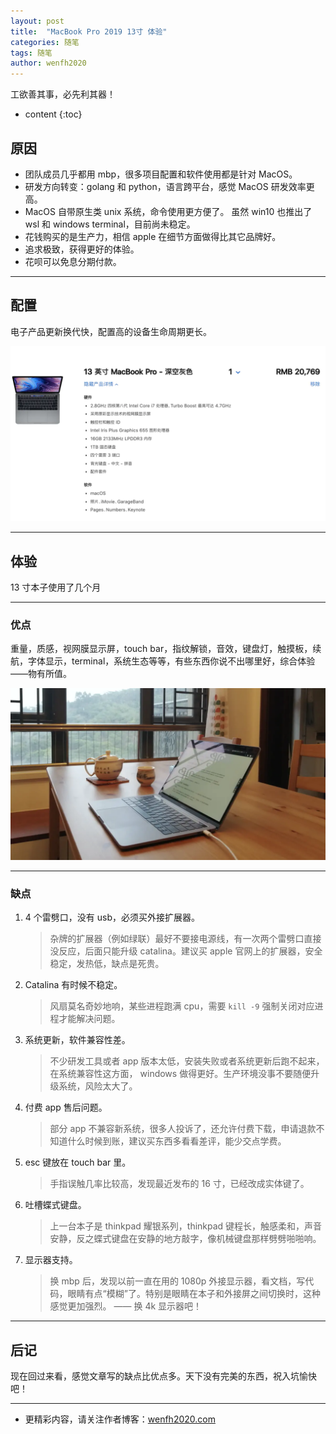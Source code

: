 ```yaml
---
layout: post
title:  "MacBook Pro 2019 13寸 体验"
categories: 随笔
tags: 随笔
author: wenfh2020
---
```


工欲善其事，必先利其器！



* content
{:toc}

## 原因

* 团队成员几乎都用 mbp，很多项目配置和软件使用都是针对 MacOS。
* 研发方向转变：golang 和 python，语言跨平台，感觉 MacOS 研发效率更高。
* MacOS 自带原生类 unix 系统，命令使用更方便了。 虽然 win10 也推出了 wsl 和 windows terminal，目前尚未稳定。
* 花钱购买的是生产力，相信 apple 在细节方面做得比其它品牌好。
* 追求极致，获得更好的体验。
* 花呗可以免息分期付款。

---

## 配置

电子产品更新换代快，配置高的设备生命周期更长。

![配置](/images/2020-02-20-16-53-06.png)

---

## 体验

13 寸本子使用了几个月

---

### 优点

重量，质感，视网膜显示屏，touch bar，指纹解锁，音效，键盘灯，触摸板，续航，字体显示，terminal，系统生态等等，有些东西你说不出哪里好，综合体验——物有所值。

![优点](/images/2020-02-20-16-53-26.png)

---

### 缺点

1. 4 个雷劈口，没有 usb，必须买外接扩展器。
   > 杂牌的扩展器（例如绿联）最好不要接电源线，有一次两个雷劈口直接没反应，后面只能升级 catalina。建议买 apple 官网上的扩展器，安全稳定，发热低，缺点是死贵。
2. Catalina 有时候不稳定。
   > 风扇莫名奇妙地响，某些进程跑满 cpu，需要 `kill -9` 强制关闭对应进程才能解决问题。
3. 系统更新，软件兼容性差。
   > 不少研发工具或者 app 版本太低，安装失败或者系统更新后跑不起来，在系统兼容性这方面， windows 做得更好。生产环境没事不要随便升级系统，风险太大了。
4. 付费 app 售后问题。
   > 部分 app 不兼容新系统，很多人投诉了，还允许付费下载，申请退款不知道什么时候到账，建议买东西多看看差评，能少交点学费。
5. esc 键放在 touch bar 里。
   > 手指误触几率比较高，发现最近发布的 16 寸，已经改成实体键了。
6. 吐槽蝶式键盘。
   > 上一台本子是 thinkpad 耀银系列，thinkpad 键程长，触感柔和，声音安静，反之蝶式键盘在安静的地方敲字，像机械键盘那样劈劈啪啪响。
7. 显示器支持。
   > 换 mbp 后，发现以前一直在用的 1080p 外接显示器，看文档，写代码，眼睛有点“模糊”了。特别是眼睛在本子和外接屏之间切换时，这种感觉更加强烈。 —— 换 4k 显示器吧！

---

## 后记

现在回过来看，感觉文章写的缺点比优点多。天下没有完美的东西，祝入坑愉快吧！

---

* 更精彩内容，请关注作者博客：[wenfh2020.com](https://wenfh2020.com/)
